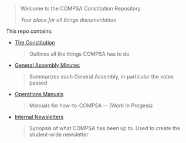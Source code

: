 > Welcome to the COMPSA Constitution Repository
>
> *Your place for all things documentation*

This repo contains:

- [The Constitution](./constitution)
  > Outlines all the things COMPSA has to do 

- [General Assembly Minutes](./ga-minutes) 
  > Summarizes each General Assembly, in particular the votes passed

- [Operations Manuals](./operation-manuals) 
  > Manuals for how-to-COMPSA -- (Work In Progess)
  
- [Internal Newsletters](./newsletters)
  > Synopsis of what COMPSA has been up to. Used to create the student-wide
  newsletter